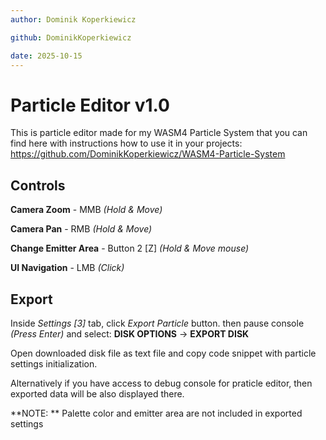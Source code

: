 ```yaml
---
author: Dominik Koperkiewicz

github: DominikKoperkiewicz

date: 2025-10-15
---
```


# Particle Editor v1.0

This is particle editor made for my WASM4 Particle System that you can find here with instructions how to use it in your projects: https://github.com/DominikKoperkiewicz/WASM4-Particle-System

## Controls

**Camera Zoom** - MMB _(Hold & Move)_

**Camera Pan** - RMB _(Hold & Move)_

**Change Emitter Area** - Button 2 [Z] _(Hold & Move mouse)_

**UI Navigation** - LMB _(Click)_

## Export

Inside _Settings [3]_ tab, click _Export Particle_ button. then pause console _(Press Enter)_ and select:
**DISK OPTIONS** → **EXPORT DISK**

Open downloaded disk file as text file and copy code snippet with particle settings initialization.

Alternatively if you have access to debug console for praticle editor, then exported data will be also displayed there.

**NOTE: ** Palette color and emitter area are not included in exported settings
